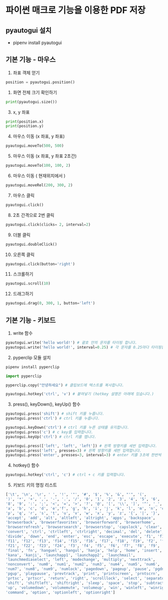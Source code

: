 # 파이썬 매크로 기능을 이용한 PDF 저장

## pyautogui 설치
- pipenv install pyautogui

## 기본 기능 - 마우스

  1. 좌표 객체 얻기 
  ```py
  position = pyautogui.position()
  ```

  1. 화면 전체 크기 확인하기
  ```py
  print(pyautogui.size())
  ```

  3. x, y 좌표
  ```py
  print(position.x)
  print(position.y)
  ```

  4. 마우스 이동 (x 좌표, y 좌표)
  ```py
  pyautogui.moveTo(500, 500)
  ```

  5. 마우스 이동 (x 좌표, y 좌표 2초간)
  ```py
  pyautogui.moveTo(100, 100, 2)  
  ```

  6. 마우스 이동 ( 현재위치에서 )
  ```py
  pyautogui.moveRel(200, 300, 2)
  ```

  7. 마우스 클릭
  ```py
  pyautogui.click()
  ```

  8. 2초 간격으로 2번 클릭
  ```py
  pyautogui.click(clicks= 2, interval=2)
  ```

  9. 더블 클릭
  ```py
  pyautogui.doubleClick()
  ```

  10. 오른쪽 클릭
  ```py
  pyautogui.click(button='right')
  ```

  11. 스크롤하기 
  ```py
  pyautogui.scroll(10)
  ```

  12. 드래그하기
  ```py
  pyautogui.drag(0, 300, 1, button='left')
  ```


## 기본 기능 - 키보드

1. write 함수
```py
pyautogui.write('hello world!') # 괄호 안의 문자를 타이핑 합니다.
pyautogui.write('hello world!', interval=0.25) # 각 문자를 0.25마다 타이핑합니다
```

2. pyperclip 모듈 설치

```py
pipenv install pyperclip

import pyperclip

pyperclip.copy("안녕하세요") # 클립보드에 텍스트를 복사합니다. 

pyautogui.hotkey('ctrl', 'v') # 붙여넣기 (hotkey 설명은 아래에 있습니다.)
```

3. press(), keyDown(), keyUp() 함수

```py
pyautogui.press('shift') # shift 키를 누릅니다.
pyautogui.press('ctrl') # ctrl 키를 누릅니다.

pyautogui.keyDown('ctrl') # ctrl 키를 누른 상태를 유지합니다.
pyautogui.press('c') # c key를 입력합니다. 
pyautogui.keyUp('ctrl') # ctrl 키를 뗍니다.

pyautogui.press(['left', 'left', 'left']) # 왼쪽 방향키를 세번 입력합니다.
pyautogui.press('left', presses=3) # 왼쪽 방향키를 세번 입력합니다. 
pyautogui.press('enter', presses=3, interval=3) # enter 키를 3초에 한번씩 세번 입력합니다. 
```

4. hotkey() 함수

```py
pyautogui.hotkey('ctrl', 'c') # ctrl + c 키를 입력합니다. 
```

5. 키보드 키의 명칭 리스트
  
```py
['\t', '\n', '\r', ' ', '!', '"', '#', '$', '%', '&', "'", '(',
')', '*', '+', ',', '-', '.', '/', '0', '1', '2', '3', '4', '5', '6', '7',
'8', '9', ':', ';', '<', '=', '>', '?', '@', '[', '\\', ']', '^', '_', '`',
'a', 'b', 'c', 'd', 'e','f', 'g', 'h', 'i', 'j', 'k', 'l', 'm', 'n', 'o',
'p', 'q', 'r', 's', 't', 'u', 'v', 'w', 'x', 'y', 'z', '{', '|', '}', '~',
'accept', 'add', 'alt', 'altleft', 'altright', 'apps', 'backspace',
'browserback', 'browserfavorites', 'browserforward', 'browserhome',
'browserrefresh', 'browsersearch', 'browserstop', 'capslock', 'clear',
'convert', 'ctrl', 'ctrlleft', 'ctrlright', 'decimal', 'del', 'delete',
'divide', 'down', 'end', 'enter', 'esc', 'escape', 'execute', 'f1', 'f10',
'f11', 'f12', 'f13', 'f14', 'f15', 'f16', 'f17', 'f18', 'f19', 'f2', 'f20',
'f21', 'f22', 'f23', 'f24', 'f3', 'f4', 'f5', 'f6', 'f7', 'f8', 'f9',
'final', 'fn', 'hanguel', 'hangul', 'hanja', 'help', 'home', 'insert', 'junja',
'kana', 'kanji', 'launchapp1', 'launchapp2', 'launchmail',
'launchmediaselect', 'left', 'modechange', 'multiply', 'nexttrack',
'nonconvert', 'num0', 'num1', 'num2', 'num3', 'num4', 'num5', 'num6',
'num7', 'num8', 'num9', 'numlock', 'pagedown', 'pageup', 'pause', 'pgdn',
'pgup', 'playpause', 'prevtrack', 'print', 'printscreen', 'prntscrn',
'prtsc', 'prtscr', 'return', 'right', 'scrolllock', 'select', 'separator',
'shift', 'shiftleft', 'shiftright', 'sleep', 'space', 'stop', 'subtract', 'tab',
'up', 'volumedown', 'volumemute', 'volumeup', 'win', 'winleft', 'winright', 'yen',
'command', 'option', 'optionleft', 'optionright']
```